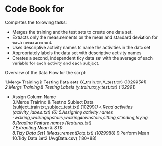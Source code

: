 Code Book for
==============

Completes the following tasks:
* Merges the training and the test sets to create one data set.
* Extracts only the measurements on the mean and standard deviation for each measurement. 
* Uses descriptive activity names to name the activities in the data set
* Appropriately labels the data set with descriptive activity names. 
* Creates a second, independent tidy data set with the average of each variable for each activity and each subject.

Overview of the Data Flow for the script:

1.Merge Training & Testing Data sets 		(X_train.txt,X_test.txt)              (10299*561)
2.Merge Training & Testing Labels 			(y_train.txt,y_test.txt)              (10299*1)
 - Assign Column Name                                                              
3.Merge Training & Testing Subject Data 	(subject_train.txt,subject_test.txt)  (10299*1)
4.Read activities                           (activity_labels.txt)                 (6)
5.Assigning activity names                                                             
	-walking,walkingupstairs,walkingdownstairs,sitting,standing,laying                
6.Reading Feature names						(features.txt)                             
7.Extracting Mean & STD                                                             
8.Tidy Data Set1 							(MeasurementData.txt)                 (10299*88)
9.Perform Mean                                                                      
10.Tidy Data Set2 							(AvgData.csv)                         (180*88)

